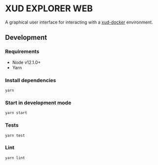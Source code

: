 # XUD EXPLORER WEB

A graphical user interface for interacting with a [xud-docker](https://github.com/ExchangeUnion/xud-docker) environment.

## Development

### Requirements

- Node v12.1.0+
- Yarn

### Install dependencies

`yarn`

### Start in development mode

`yarn start`

### Tests

`yarn test`

### Lint

`yarn lint`

